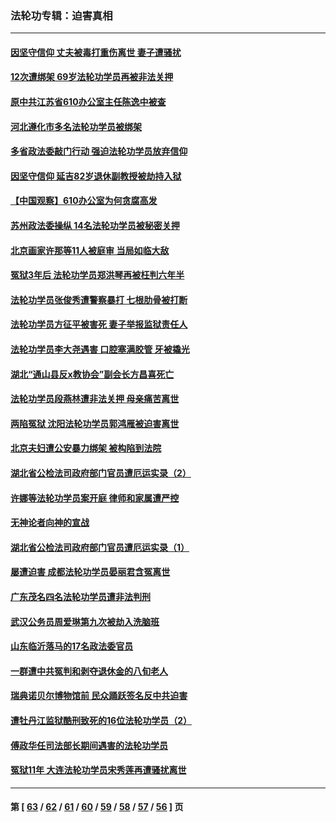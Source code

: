 ### 法轮功专辑：迫害真相
---
#### [因坚守信仰 丈夫被毒打重伤离世 妻子遭骚扰](../../pages/nf4379/n13325952.md?10260430) 
#### [12次遭绑架 69岁法轮功学员再被非法关押](../../pages/nf4379/n13320677.md?10260430) 
#### [原中共江苏省610办公室主任陈逸中被查](../../pages/nf4379/n13326486.md?10260430) 
#### [河北遵化市多名法轮功学员被绑架](../../pages/nf4379/n13325194.md?10260430) 
#### [多省政法委敲门行动 强迫法轮功学员放弃信仰](../../pages/nf4379/n13325102.md?10260430) 
#### [因坚守信仰 延吉82岁退休副教授被劫持入狱](../../pages/nf4379/n13322611.md?10260430) 
#### [【中国观察】610办公室为何贪腐高发](../../pages/nf4379/n13324028.md?10260430) 
#### [苏州政法委操纵 14名法轮功学员被秘密关押](../../pages/nf4379/n13319891.md?10260430) 
#### [北京画家许那等11人被庭审 当局如临大敌](../../pages/nf4379/n13320838.md?10260430) 
#### [冤狱3年后 法轮功学员郑洪琴再被枉判六年半](../../pages/nf4379/n13317988.md?10260430) 
#### [法轮功学员张俊秀遭警察暴打 七根肋骨被打断](../../pages/nf4379/n13317436.md?10260430) 
#### [法轮功学员方征平被害死 妻子举报监狱责任人](../../pages/nf4379/n13315496.md?10260430) 
#### [法轮功学员李大尧遇害 口腔塞满胶管 牙被撬光](../../pages/nf4379/n13314991.md?10260430) 
#### [湖北“通山县反x教协会”副会长方昌喜死亡](../../pages/nf4379/n13312513.md?10260430) 
#### [法轮功学员段燕林遭非法关押 母亲痛苦离世](../../pages/nf4379/n13310763.md?10260430) 
#### [两陷冤狱 沈阳法轮功学员郭鸿雁被迫害离世](../../pages/nf4379/n13310194.md?10260430) 
#### [北京夫妇遭公安暴力绑架 被构陷到法院](../../pages/nf4379/n13310517.md?10260430) 
#### [湖北省公检法司政府部门官员遭厄运实录（2）](../../pages/nf4379/n13307275.md?10260430) 
#### [许娜等法轮功学员案开庭 律师和家属遭严控](../../pages/nf4379/n13307921.md?10260430) 
#### [无神论者向神的宣战](../../pages/nf4379/n13281535.md?10260430) 
#### [湖北省公检法司政府部门官员遭厄运实录（1）](../../pages/nf4379/n13302225.md?10260430) 
#### [屡遭迫害 成都法轮功学员晏丽君含冤离世](../../pages/nf4379/n13304194.md?10260430) 
#### [广东茂名四名法轮功学员遭非法判刑](../../pages/nf4379/n13302552.md?10260430) 
#### [武汉公务员周爱琳第九次被劫入洗脑班](../../pages/nf4379/n13301590.md?10260430) 
#### [山东临沂落马的17名政法委官员](../../pages/nf4379/n13299770.md?10260430) 
#### [一群遭中共冤判和剥夺退休金的八旬老人](../../pages/nf4379/n13299080.md?10260430) 
#### [瑞典诺贝尔博物馆前 民众踊跃签名反中共迫害](../../pages/nf4379/n13296860.md?10260430) 
#### [遭牡丹江监狱酷刑致死的16位法轮功学员（2）](../../pages/nf4379/n13295023.md?10260430) 
#### [傅政华任司法部长期间遇害的法轮功学员](../../pages/nf4379/n13288173.md?10260430) 
#### [冤狱11年 大连法轮功学员宋秀莲再遭骚扰离世](../../pages/nf4379/n13288840.md?10260430) 

---
#### 第 [ [63](./63.md?10260430) / [62](./62.md?10260430) / [61](./61.md?10260430) / [60](./60.md?10260430) / [59](./59.md?10260430) / [58](./58.md?10260430) / [57](./57.md?10260430) / [56](./56.md?10260430) ] 页
